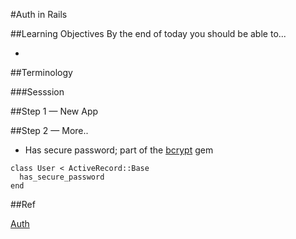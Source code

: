 #Auth in Rails

##Learning Objectives
By the end of today you should be able to...

* 

##Terminology



###Sesssion

##Step 1 — New App

##Step 2 — More..

* Has secure password; part of the [bcrypt](https://rubygems.org/gems/bcrypt-ruby) gem

```
class User < ActiveRecord::Base
  has_secure_password
end
```


##Ref

[Auth](https://github.com/wdi-sf-fall/notes/tree/master/week_07_rails_continued/day_02_associations_and_auth/dusk_auth)